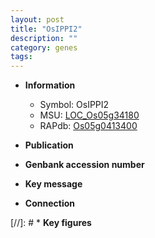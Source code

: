 ```yaml
---
layout: post
title: "OsIPPI2"
description: ""
category: genes
tags: 
---
```


* **Information**  
    + Symbol: OsIPPI2  
    + MSU: [LOC_Os05g34180](http://rice.uga.edu/cgi-bin/ORF_infopage.cgi?orf=LOC_Os05g34180)  
    + RAPdb: [Os05g0413400](http://rapdb.dna.affrc.go.jp/viewer/gbrowse_details/irgsp1?name=Os05g0413400)  

* **Publication**  

* **Genbank accession number**  

* **Key message**  

* **Connection**  

[//]: # * **Key figures**  


